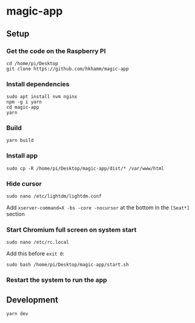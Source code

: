 # magic-app

## Setup

### Get the code on the Raspberry PI

```shell
cd /home/pi/Desktop
git clone https://github.com/hkhamm/magic-app
```

### Install dependencies

```shell
sudo apt install nvm nginx
npm -g i yarn
cd magic-app
yarn
```

### Build

```shell
yarn build
```

### Install app

```shell
sudo cp -R /home/pi/Desktop/magic-app/dist/* /var/www/html
```

### Hide cursor

```shell
sudo nano /etc/lightdm/lightdm.conf
```

Add `xserver-command=X -bs -core -nocursor` at the bottom in the `[Seat*]` section

### Start Chromium full screen on system start

```shell
sudo nano /etc/rc.local
```

Add this before `exit 0`:

```
sudo bash /home/pi/Desktop/magic-app/start.sh
```

### Restart the system to run the app

## Development

```
yarn dev
```
